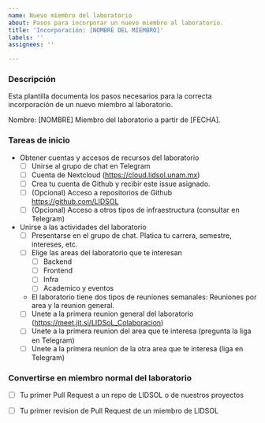 ```yaml
---
name: Nuevo miembro del laboratorio
about: Pasos para incorporar un nuevo miembro al laboratorio.
title: 'Incorporación: [NOMBRE DEL MIEMBRO]'
labels: ''
assignees: ''

---
```


### Descripción

Esta plantilla documenta los pasos necesarios para la correcta incorporación de un nuevo miembro al laboratorio.

Nombre: [NOMBRE]
Miembro del laboratorio a partir de [FECHA].

### Tareas de inicio

- Obtener cuentas y accesos de recursos del laboratorio
  - [ ] Unirse al grupo de chat en Telegram
  - [ ] Cuenta de Nextcloud (https://cloud.lidsol.unam.mx)
  - [ ] Crea tu cuenta de Github y recibir este issue asignado.
  - [ ] (Opcional) Acceso a repositorios de Github https://github.com/LIDSOL
  - [ ] (Opcional) Acceso a otros tipos de infraestructura (consultar en Telegram)

- Unirse a las actividades del laboratorio
  - [ ] Presentarse en el grupo de chat. Platica tu carrera, semestre, intereses, etc.
  - [ ] Elige las areas del laboratorio que te interesan
    - [ ] Backend 
    - [ ] Frontend
    - [ ] Infra
    - [ ] Academico y eventos

  -  El laboratorio tiene dos tipos de reuniones semanales: Reuniones por area y la reunion general. 
    - [ ] Unete a la primera reunion general del laboratorio (https://meet.jit.si/LIDSoL_Colaboracion)
    - [ ] Unete a la primera reunion del area que te interesa (pregunta la liga en Telegram)
    - [ ] Unete a la primera reunion de la otra area que te interesa (liga en Telegram)

### Convertirse en miembro normal del laboratorio

- [ ] Tu primer Pull Request a un repo de LIDSOL o de nuestros proyectos
- [ ] Tu primer revision de Pull Request de un miembro de LIDSOL

